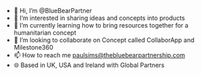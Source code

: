 - 👋 Hi, I’m @BlueBearPartner
- 👀 I’m interested in sharing ideas and concepts into products
- 🌱 I’m currently learning how to bring resources together for a humanitarian concept
- 💞️ I’m looking to collaborate on Concept called CollaborApp and Milestone360 
- 📫 How to reach me paulsims@thebluebearpartnership.com 
- 🌐 Based in UK, USA and Ireland with Global Partners 

<!---
BlueBearPartner/BlueBearPartner is a ✨ special ✨ repository because its `README.md` (this file) appears on your GitHub profile.
You can click the Preview link to take a look at your changes.
--->
